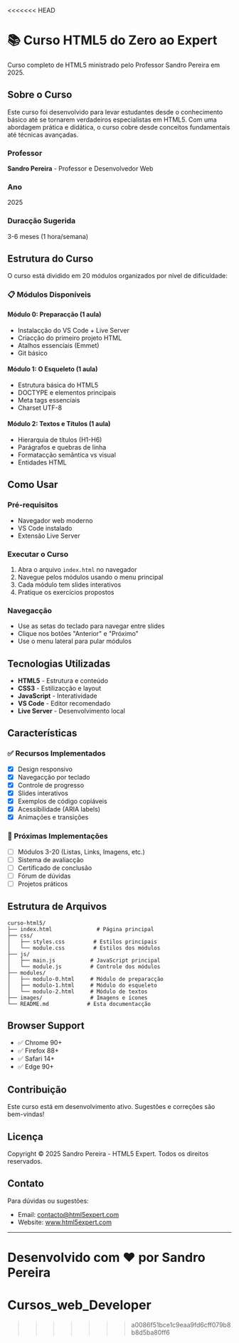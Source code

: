 <<<<<<< HEAD
# 📚 Curso HTML5 do Zero ao Expert

Curso completo de HTML5 ministrado pelo Professor Sandro Pereira em 2025.

## Sobre o Curso

Este curso foi desenvolvido para levar estudantes desde o conhecimento básico até se tornarem verdadeiros especialistas em HTML5. Com uma abordagem prática e didática, o curso cobre desde conceitos fundamentais até técnicas avançadas.

### Professor
**Sandro Pereira** - Professor e Desenvolvedor Web

### Ano
2025

### Duracção Sugerida
3-6 meses (1 hora/semana)

## Estrutura do Curso

O curso está dividido em 20 módulos organizados por nível de dificuldade:

### 📋 Módulos Disponíveis

#### Módulo 0: Preparacção (1 aula)
- Instalacção do VS Code + Live Server
- Criacção do primeiro projeto HTML
- Atalhos essenciais (Emmet)
- Git básico

#### Módulo 1: O Esqueleto (1 aula)
- Estrutura básica do HTML5
- DOCTYPE e elementos principais
- Meta tags essenciais
- Charset UTF-8

#### Módulo 2: Textos e Títulos (1 aula)
- Hierarquia de títulos (H1-H6)
- Parágrafos e quebras de linha
- Formatacção semântica vs visual
- Entidades HTML

## Como Usar

### Pré-requisitos
- Navegador web moderno
- VS Code instalado
- Extensão Live Server

### Executar o Curso

1. Abra o arquivo `index.html` no navegador
2. Navegue pelos módulos usando o menu principal
3. Cada módulo tem slides interativos
4. Pratique os exercícios propostos

### Navegacção
- Use as setas do teclado para navegar entre slides
- Clique nos botões "Anterior" e "Próximo"
- Use o menu lateral para pular módulos

## Tecnologias Utilizadas

- **HTML5** - Estrutura e conteúdo
- **CSS3** - Estilizacção e layout
- **JavaScript** - Interatividade
- **VS Code** - Editor recomendado
- **Live Server** - Desenvolvimento local

## Características

### ✅ Recursos Implementados
- [x] Design responsivo
- [x] Navegacção por teclado
- [x] Controle de progresso
- [x] Slides interativos
- [x] Exemplos de código copiáveis
- [x] Acessibilidade (ARIA labels)
- [x] Animações e transições

### 🚀 Próximas Implementações
- [ ] Módulos 3-20 (Listas, Links, Imagens, etc.)
- [ ] Sistema de avaliacção
- [ ] Certificado de conclusão
- [ ] Fórum de dúvidas
- [ ] Projetos práticos

## Estrutura de Arquivos

```
curso-html5/
├── index.html              # Página principal
├── css/
│   ├── styles.css         # Estilos principais
│   └── module.css         # Estilos dos módulos
├── js/
│   ├── main.js           # JavaScript principal
│   └── module.js         # Controle dos módulos
├── modules/
│   ├── modulo-0.html     # Módulo de preparacção
│   ├── modulo-1.html     # Módulo do esqueleto
│   └── modulo-2.html     # Módulo de textos
├── images/               # Imagens e ícones
└── README.md            # Esta documentacção
```

## Browser Support

- ✅ Chrome 90+
- ✅ Firefox 88+
- ✅ Safari 14+
- ✅ Edge 90+

## Contribuição

Este curso está em desenvolvimento ativo. Sugestões e correções são bem-vindas!

## Licença

Copyright © 2025 Sandro Pereira - HTML5 Expert. Todos os direitos reservados.

## Contato

Para dúvidas ou sugestões:
- Email: contacto@html5expert.com
- Website: www.html5expert.com

---

**Desenvolvido com ❤️ por Sandro Pereira**
=======
# Cursos_web_Developer
>>>>>>> a0086f51bce1c9eaa9fd6cff079b8b8d5ba80ff6
